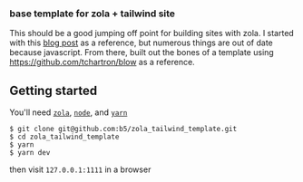 ### base template for zola + tailwind site
    
This should be a good jumping off point for building sites with zola. 
I started with this [blog post](https://www.maybevain.com/writing/using-tailwind-css-with-zola-static-site-generator/) as a reference, but numerous things are out of date because javascript. 
From there, built out the bones of a template using https://github.com/tchartron/blow as a reference.

## Getting started
You'll need [`zola`](https://getzola.org), [`node`](), and [`yarn`]()

```
$ git clone git@github.com:b5/zola_tailwind_template.git
$ cd zola_tailwind_template
$ yarn
$ yarn dev
```

then visit `127.0.0.1:1111` in a browser